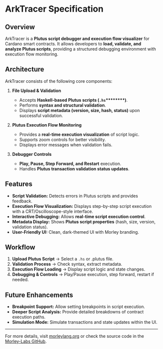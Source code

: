 # ArkTracer Specification

## Overview

ArkTracer is a **Plutus script debugger and execution flow visualizer** for Cardano smart contracts. It allows developers to **load, validate, and analyze Plutus scripts**, providing a structured debugging environment with execution flow monitoring.

## Architecture

ArkTracer consists of the following core components:

1. **File Upload & Validation**

   - Accepts **Haskell-based Plutus scripts (********`.hs`********\*\*\*\*\*\*\*\*)**.
   - Performs **syntax and structural validation**.
   - Displays **script metadata (version, size, hash, status)** upon successful validation.

2. **Plutus Execution Flow Monitoring**

   - Provides a **real-time execution visualization** of script logic.
   - Supports zoom controls for better visibility.
   - Displays error messages when validation fails.

3. **Debugger Controls**

   - **Play, Pause, Step Forward, and Restart** execution.
   - Handles **Plutus transaction validation status updates**.

## Features

- **Script Validation:** Detects errors in Plutus scripts and provides feedback.
- **Execution Flow Visualization:** Displays step-by-step script execution with a CRT/Oscilloscope-style interface.
- **Interactive Debugging:** Allows **real-time script execution control**.
- **Metadata Display:** Shows **Plutus script properties** (hash, size, version, validation status).
- **User-Friendly UI:** Clean, dark-themed UI with Morley branding.

## Workflow

1. **Upload Plutus Script** → Select a `.hs` or .plutus file.
2. **Validation Process** → Check syntax, extract metadata.
3. **Execution Flow Loading** → Display script logic and state changes.
4. **Debugging & Controls** → Play/Pause execution, step forward, restart if needed.

## Future Enhancements

- **Breakpoint Support:** Allow setting breakpoints in script execution.
- **Deeper Script Analysis:** Provide detailed breakdowns of contract execution paths.
- **Simulation Mode:** Simulate transactions and state updates within the UI.

---

For more details, visit [morleylang.org](https://morleylang.org/) or check the source code in the [Morley-Labs GitHub](https://github.com/Morley-Labs).

